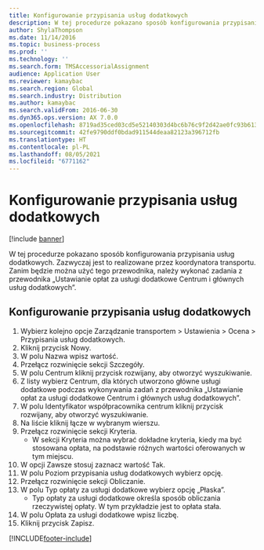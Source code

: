 ```yaml
---
title: Konfigurowanie przypisania usług dodatkowych
description: W tej procedurze pokazano sposób konfigurowania przypisania usług dodatkowych.
author: ShylaThompson
ms.date: 11/14/2016
ms.topic: business-process
ms.prod: ''
ms.technology: ''
ms.search.form: TMSAccessorialAssignment
audience: Application User
ms.reviewer: kamaybac
ms.search.region: Global
ms.search.industry: Distribution
ms.author: kamaybac
ms.search.validFrom: 2016-06-30
ms.dyn365.ops.version: AX 7.0.0
ms.openlocfilehash: 8719ad35ced03cd5e52140303d4bc6b76c9f2d42ae0fc93b613343634506a8ad
ms.sourcegitcommit: 42fe9790ddf0bdad911544deaa82123a396712fb
ms.translationtype: HT
ms.contentlocale: pl-PL
ms.lasthandoff: 08/05/2021
ms.locfileid: "6771162"
---
```

# <a name="set-up-accessorial-assignments"></a>Konfigurowanie przypisania usług dodatkowych

[!include [banner](../../includes/banner.md)]

W tej procedurze pokazano sposób konfigurowania przypisania usług dodatkowych. Zazwyczaj jest to realizowane przez koordynatora transportu. Zanim będzie można użyć tego przewodnika, należy wykonać zadania z przewodnika „Ustawianie opłat za usługi dodatkowe Centrum i głównych usług dodatkowych”.


## <a name="set-up-accessorial-assignment"></a>Konfigurowanie przypisania usług dodatkowych
1. Wybierz kolejno opcje Zarządzanie transportem > Ustawienia > Ocena > Przypisania usług dodatkowych.
2. Kliknij przycisk Nowy.
3. W polu Nazwa wpisz wartość.
4. Przełącz rozwinięcie sekcji Szczegóły.
5. W polu Centrum kliknij przycisk rozwijany, aby otworzyć wyszukiwanie.
6. Z listy wybierz Centrum, dla których utworzono główne usługi dodatkowe podczas wykonywania zadań z przewodnika „Ustawianie opłat za usługi dodatkowe Centrum i głównych usług dodatkowych”. 
7. W polu Identyfikator współpracownika centrum kliknij przycisk rozwijany, aby otworzyć wyszukiwanie.
8. Na liście kliknij łącze w wybranym wierszu.
9. Przełącz rozwinięcie sekcji Kryteria.
    * W sekcji Kryteria można wybrać dokładne kryteria, kiedy ma być stosowana opłata, na podstawie różnych wartości oferowanych w tym miejscu.  
10. W opcji Zawsze stosuj zaznacz wartość Tak.
11. W polu Poziom przypisania usług dodatkowych wybierz opcję.
12. Przełącz rozwinięcie sekcji Obliczanie.
13. W polu Typ opłaty za usługi dodatkowe wybierz opcję „Płaska”.
    * Typ opłaty za usługi dodatkowe określa sposób obliczania rzeczywistej opłaty. W tym przykładzie jest to opłata stała.  
14. W polu Opłata za usługi dodatkowe wpisz liczbę.
15. Kliknij przycisk Zapisz.



[!INCLUDE[footer-include](../../../includes/footer-banner.md)]